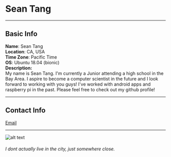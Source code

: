 # Sean Tang
___
## Basic Info
**Name**: Sean Tang  
**Location**: CA, USA  
**Time Zone**: Pacific Time  
**OS**: Ubuntu 18.04 (bionic)  
**Description:**  
My name is Sean Tang. I'm currently a Junior attending a high school in the Bay Area. I aspire to become a computer scientist in the future and I look forward to working with you guys! I've worked with android apps and raspberry pi in the past. Please feel free to check out my github profile!  
___
## Contact Info
[Email](mailto:seantang001@gmail.com)  
___
![alt text](https://blog.bayareametro.gov/sites/bam/files/styles/large/public/featured/housingsf_1.jpg?itok=tywqxbGS)  
###### I dont actually live in the city, just somewhere close.
